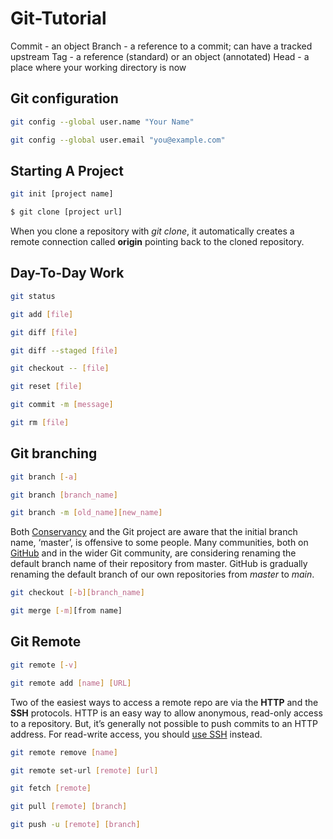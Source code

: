 # Git-Tutorial

Commit - an object
Branch - a reference to a commit; can have a tracked upstream
Tag - a reference (standard) or an object (annotated)
Head - a place where your working directory is now

## Git configuration

```bash
git config --global user.name "Your Name"
```

```bash
git config --global user.email "you@example.com"
```

## Starting A Project

```bash
git init [project name]
```

```bash
$ git clone [project url]
```

When you clone a repository with *git clone*, it automatically creates a remote connection called **origin** pointing back to the cloned repository.

## Day-To-Day Work

```bash
git status
```

```bash
git add [file]
```

```bash
git diff [file]
```

```bash
git diff --staged [file]
```

```bash
git checkout -- [file]
```

```bash
git reset [file]
```

```bash
git commit -m [message]
```

```bash
git rm [file]
```

## Git branching

```bash
git branch [-a]
```

```bash
git branch [branch_name]
```

```bash
git branch -m [old_name][new_name]
```

Both [Conservancy](https://sfconservancy.org/news/2020/jun/23/gitbranchname/) and the Git project are aware that the initial branch name, ‘master’, is offensive to some people.                                                                                                                             Many communities, both on [GitHub](https://github.com/github/renaming) and in the wider Git community, are considering renaming the default branch name of their repository from master. GitHub is gradually renaming the default branch of our own repositories from *master* to *main*.

```bash
git checkout [-b][branch_name]
```

```bash
git merge [-m][from name]
```

## Git Remote

```bash
git remote [-v]
```

```bash
git remote add [name] [URL]
```

Two of the easiest ways to access a remote repo are via the **HTTP** and the **SSH** protocols. HTTP is an easy way to allow anonymous, read-only access to a repository. But, it’s generally not possible to push commits to an HTTP address. For read-write access, you should [use SSH](https://docs.github.com/en/authentication/connecting-to-github-with-ssh) instead.

```bash
git remote remove [name]
```

```bash
git remote set-url [remote] [url]
```

```bash
git fetch [remote]
```

```bash
git pull [remote] [branch]
```

```bash
git push -u [remote] [branch]
```